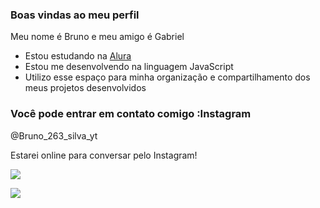 ### Boas vindas ao meu perfil 

Meu nome é Bruno e meu amigo é Gabriel

- Estou estudando na [Alura](https://www.alura.com.br)
- Estou me desenvolvendo na linguagem JavaScript
- Utilizo esse espaço para minha organização e compartilhamento dos meus projetos desenvolvidos

### Você pode entrar em contato comigo :Instagram

@Bruno_263_silva_yt

Estarei online para conversar pelo Instagram!

![](https://media1.tenor.com/m/bnarFGvpLjkAAAAd/the-rock-the-rock-meme.gif)
 
![](https://media1.tenor.com/m/sN72PQNDXCwAAAAd/batman-dance.gif)
